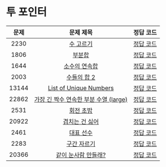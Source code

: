 # 투 포인터

| 문제 | 문제 제목 | 정답 코드 |
| :--: | :--: | :--: |
| 2230 | [수 고르기](https://www.acmicpc.net/problem/2230) | [정답 코드](2230.swift) |
| 1806 | [부분합](https://www.acmicpc.net/problem/1806) | [정답 코드](1806.swift) |
| 1644 | [소수의 연속합](https://www.acmicpc.net/problem/1644) | [정답 코드](1644.swift) |
| 2003 | [수들의 합 2](https://www.acmicpc.net/problem/2003) | [정답 코드](2003.swift) |
| 13144 | [List of Unique Numbers](https://www.acmicpc.net/problem/13144) | [정답 코드](13144.swift) |
| 22862 | [가장 긴 짝수 연속한 부분 수열 (large)](https://www.acmicpc.net/problem/22862) | [정답 코드](22862.swift) |
| 2531 | [회전 초밥](https://www.acmicpc.net/problem/2531) | [정답 코드](2531.swift) |
| 20922 | [겹치는 건 싫어](https://www.acmicpc.net/problem/20922) | [정답 코드](20922.swift) |
| 2461 | [대표 선수](https://www.acmicpc.net/problem/2461) | [정답 코드](2461.swift) |
| 2283 | [구간 자르기](https://www.acmicpc.net/problem/2283) | [정답 코드](2283.swift) |
| 20366 | [같이 눈사람 만들래?](https://www.acmicpc.net/problem/20366) | [정답 코드](20366.swift) |
